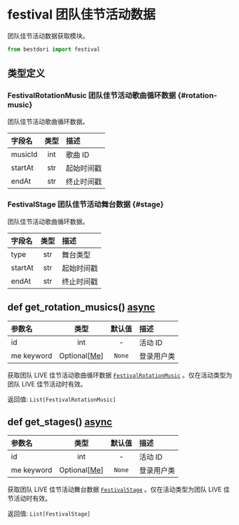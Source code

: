 # festival 团队佳节活动数据

团队佳节活动数据获取模块。

```python
from bestdori import festival
```

## 类型定义

### FestivalRotationMusic 团队佳节活动歌曲循环数据 {#rotation-music}

团队佳节活动歌曲循环数据。

| 字段名 | 类型 | 描述 |
|:------|:----:|:-----|
| musicId | int | 歌曲 ID |
| startAt | str | 起始时间戳 |
| endAt | str | 终止时间戳 |

### FestivalStage 团队佳节活动舞台数据 {#stage}

团队佳节活动歌曲循环数据。

| 字段名 | 类型 | 描述 |
|:------|:----:|:-----|
| type | str | 舞台类型 |
| startAt | str | 起始时间戳 |
| endAt | str | 终止时间戳 |

## def get_rotation_musics() <Badge type="tip">[async](/fast-start/#async-sync)</Badge>

| 参数名 | 类型 | 默认值 | 描述 |
|:------|:----:|:-----:|:-----|
| id | int | - | 活动 ID |
| me <Badge type="info">keyword</Badge> | Optional[[Me](./user/#me)] | `None` | 登录用户类 |

获取团队 LIVE 佳节活动歌曲循环数据 [`FestivalRotationMusic`](./festival/#rotation-music) 。仅在活动类型为团队 LIVE 佳节活动时有效。

<Badge type="info">返回值:</Badge> `List[FestivalRotationMusic]`

## def get_stages() <Badge type="tip">[async](/fast-start/#async-sync)</Badge>

| 参数名 | 类型 | 默认值 | 描述 |
|:------|:----:|:-----:|:-----|
| id | int | - | 活动 ID |
| me <Badge type="info">keyword</Badge> | Optional[[Me](./user/#me)] | `None` | 登录用户类 |

获取团队 LIVE 佳节活动舞台数据 [`FestivalStage`](./festival/#stage) 。仅在活动类型为团队 LIVE 佳节活动时有效。

<Badge type="info">返回值:</Badge> `List[FestivalStage]`
